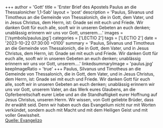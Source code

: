 +++
author = 'Gott'
title = 'Erster Brief des Apostels Paulus an die Thessalonicher 1,1-5ab'
layout = 'post'
description = 'Paulus, Silvanus und Timotheus an die Gemeinde von Thessalonich, die in Gott, dem Vater, und in Jesus Christus, dem Herrn, ist: Gnade sei mit euch und Friede. Wir danken Gott für euch alle, sooft wir in unseren Gebeten an euch denken; unablässig erinnern wir uns vor Gott, unserem....'
images = ['/symbols/paulus.jpg']
categories = ['LECTIO 2']
tags = ['LECTIO 2']
date = '2023-10-22 07:30:00 +0100'
summary = 'Paulus, Silvanus und Timotheus an die Gemeinde von Thessalonich, die in Gott, dem Vater, und in Jesus Christus, dem Herrn, ist: Gnade sei mit euch und Friede. Wir danken Gott für euch alle, sooft wir in unseren Gebeten an euch denken; unablässig erinnern wir uns vor Gott, unserem....'
linkedsummaryImage = 'paulus.jpg'
keepImageRatio = 'true'
+++
Paulus, Silvanus und Timotheus an die Gemeinde von Thessalonich, die in Gott, dem Vater, und in Jesus Christus, dem Herrn, ist: Gnade sei mit euch und Friede.
Wir danken Gott für euch alle, sooft wir in unseren Gebeten an euch denken;
unablässig erinnern wir uns vor Gott, unserem Vater, an das Werk eures Glaubens, an die Opferbereitschaft eurer Liebe und an die Standhaftigkeit eurer Hoffnung auf Jesus Christus, unseren Herrn.<!--more-->
Wir wissen, von Gott geliebte Brüder, dass ihr erwählt seid.
Denn wir haben euch das Evangelium nicht nur mit Worten verkündet,
sondern auch mit Macht und mit dem Heiligen Geist und mit voller Gewissheit.<br> [Quelle: Evangelizo](https://evangeliumtagfuertag.org/DE/gospel)
